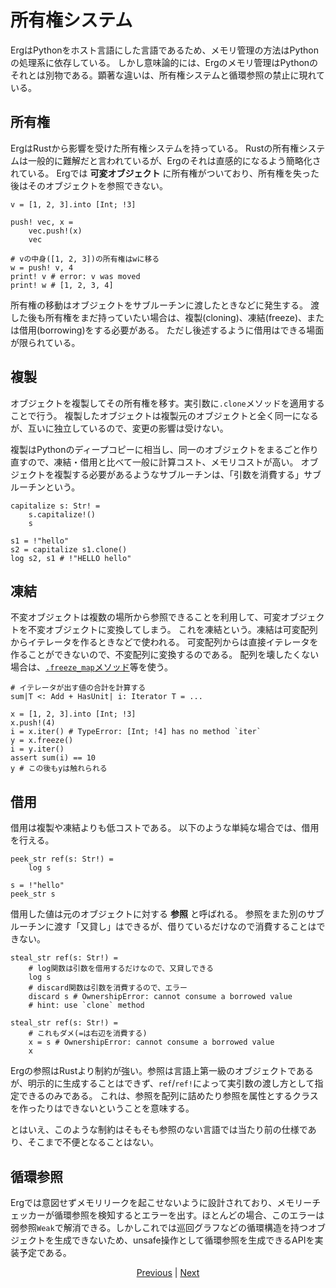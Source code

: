# 所有権システム

ErgはPythonをホスト言語にした言語であるため、メモリ管理の方法はPythonの処理系に依存している。
しかし意味論的には、Ergのメモリ管理はPythonのそれとは別物である。顕著な違いは、所有権システムと循環参照の禁止に現れている。

## 所有権

ErgはRustから影響を受けた所有権システムを持っている。
Rustの所有権システムは一般的に難解だと言われているが、Ergのそれは直感的になるよう簡略化されている。
Ergでは __可変オブジェクト__ に所有権がついており、所有権を失った後はそのオブジェクトを参照できない。

```erg
v = [1, 2, 3].into [Int; !3]

push! vec, x =
    vec.push!(x)
    vec

# vの中身([1, 2, 3])の所有権はwに移る
w = push! v, 4
print! v # error: v was moved
print! w # [1, 2, 3, 4]
```

所有権の移動はオブジェクトをサブルーチンに渡したときなどに発生する。
渡した後も所有権をまだ持っていたい場合は、複製(cloning)、凍結(freeze)、または借用(borrowing)をする必要がある。
ただし後述するように借用はできる場面が限られている。

## 複製

オブジェクトを複製してその所有権を移す。実引数に`.clone`メソッドを適用することで行う。
複製したオブジェクトは複製元のオブジェクトと全く同一になるが、互いに独立しているので、変更の影響は受けない。

複製はPythonのディープコピーに相当し、同一のオブジェクトをまるごと作り直すので、凍結・借用と比べて一般に計算コスト、メモリコストが高い。
オブジェクトを複製する必要があるようなサブルーチンは、「引数を消費する」サブルーチンという。

```erg
capitalize s: Str! =
    s.capitalize!()
    s

s1 = !"hello"
s2 = capitalize s1.clone()
log s2, s1 # !"HELLO hello"
```

## 凍結

不変オブジェクトは複数の場所から参照できることを利用して、可変オブジェクトを不変オブジェクトに変換してしまう。
これを凍結という。凍結は可変配列からイテレータを作るときなどで使われる。
可変配列からは直接イテレータを作ることができないので、不変配列に変換するのである。
配列を壊したくない場合は、[`.freeze_map`メソッド](./type/mut.md)等を使う。

```erg
# イテレータが出す値の合計を計算する
sum|T <: Add + HasUnit| i: Iterator T = ...

x = [1, 2, 3].into [Int; !3]
x.push!(4)
i = x.iter() # TypeError: [Int; !4] has no method `iter`
y = x.freeze()
i = y.iter()
assert sum(i) == 10
y # この後もyは触れられる
```

## 借用

借用は複製や凍結よりも低コストである。
以下のような単純な場合では、借用を行える。

```erg
peek_str ref(s: Str!) =
    log s

s = !"hello"
peek_str s
```

借用した値は元のオブジェクトに対する __参照__ と呼ばれる。
参照をまた別のサブルーチンに渡す「又貸し」はできるが、借りているだけなので消費することはできない。

```erg
steal_str ref(s: Str!) =
    # log関数は引数を借用するだけなので、又貸しできる
    log s
    # discard関数は引数を消費するので、エラー
    discard s # OwnershipError: cannot consume a borrowed value
    # hint: use `clone` method
```

```erg
steal_str ref(s: Str!) =
    # これもダメ(=は右辺を消費する)
    x = s # OwnershipError: cannot consume a borrowed value
    x
```

Ergの参照はRustより制約が強い。参照は言語上第一級のオブジェクトであるが、明示的に生成することはできず、`ref`/`ref!`によって実引数の渡し方として指定できるのみである。
これは、参照を配列に詰めたり参照を属性とするクラスを作ったりはできないということを意味する。

とはいえ、このような制約はそもそも参照のない言語では当たり前の仕様であり、そこまで不便となることはない。

## 循環参照

Ergでは意図せずメモリリークを起こせないように設計されており、メモリーチェッカーが循環参照を検知するとエラーを出す。ほとんどの場合、このエラーは弱参照`Weak`で解消できる。しかしこれでは巡回グラフなどの循環構造を持つオブジェクトを生成できないため、unsafe操作として循環参照を生成できるAPIを実装予定である。

<p align='center'>
    <a href='./17_mutability.md'>Previous</a> | <a href='./19_visibility.md'>Next</a>
</p>
